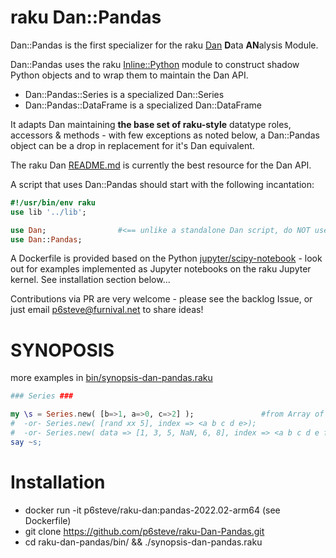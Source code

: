 # raku Dan::Pandas
Dan::Pandas is the first specializer for the raku [Dan](https://github.com/p6steve/raku-Dan) **D**ata **AN**alysis Module.

Dan::Pandas uses the raku [Inline::Python](https://raku.land/cpan:NINE/Inline::Python) module to construct shadow Python objects and to wrap them to maintain the Dan API.
- Dan::Pandas::Series is a specialized Dan::Series
- Dan::Pandas::DataFrame is a specialized Dan::DataFrame

It adapts Dan maintaining **the base set of raku-style** datatype roles, accessors & methods - with few exceptions as noted below, a Dan::Pandas object can be a drop in replacement for it's Dan equivalent.

The raku Dan [README.md](https://github.com/p6steve/raku-Dan/blob/main/README.md) is currently the best resource for the Dan API.

A script that uses Dan::Pandas should start with the following incantation:

```raku
#!/usr/bin/env raku
use lib '../lib';

use Dan;                #<== unlike a standalone Dan script, do NOT use the :ALL selector here
use Dan::Pandas;
```

A Dockerfile is provided based on the Python [jupyter/scipy-notebook](https://jupyter-docker-stacks.readthedocs.io/en/latest/using/selecting.html#jupyter-scipy-notebook) - look out for examples implemented as Jupyter notebooks on the raku Jupyter kernel. See installation section below...

Contributions via PR are very welcome - please see the backlog Issue, or just email p6steve@furnival.net to share ideas!

# SYNOPOSIS
more examples in [bin/synopsis-dan-pandas.raku](https://github.com/p6steve/raku-Dan/blob/main/bin/synopsis-dan-pandas.raku)
```raku
### Series ###

my \s = Series.new( [b=>1, a=>0, c=>2] );               #from Array of Pairs
#  -or- Series.new( [rand xx 5], index => <a b c d e>);
#  -or- Series.new( data => [1, 3, 5, NaN, 6, 8], index => <a b c d e f>, name => 'john' );
say ~s;
```


# Installation
- docker run -it p6steve/raku-dan:pandas-2022.02-arm64 (see Dockerfile)
- git clone https://github.com/p6steve/raku-Dan-Pandas.git
- cd raku-dan-pandas/bin/ && ./synopsis-dan-pandas.raku
